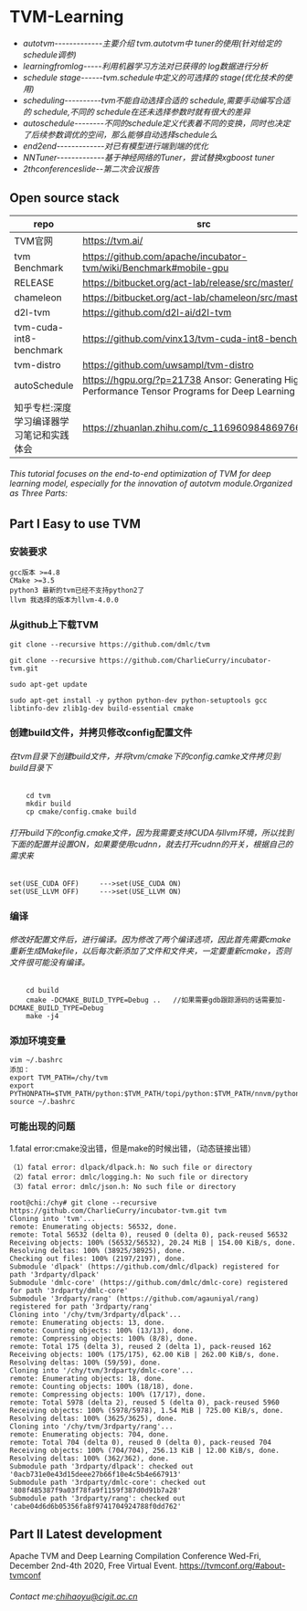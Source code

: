# TVM-Learning

- *autotvm-------------主要介绍 tvm.autotvm中 tuner的使用(针对给定的schedule调参)*
- *learningfromlog-----利用机器学习方法对已获得的 log数据进行分析*
- *schedule stage------tvm.schedule中定义的可选择的 stage(优化技术的使用)*
- *scheduling----------tvm不能自动选择合适的 schedule,需要手动编写合适的 schedule,不同的 schedule在还未选择参数时就有很大的差异*
- *autoschedule--------不同的schedule定义代表着不同的变换，同时也决定了后续参数调优的空间，那么能够自动选择schedule么*
- *end2end-------------对已有模型进行端到端的优化*
- *NNTuner-------------基于神经网络的Tuner，尝试替换xgboost tuner*
- *2thconferenceslide--第二次会议报告*
## Open source stack
repo | src
---|---
TVM官网|https://tvm.ai/
tvm Benchmark |https://github.com/apache/incubator-tvm/wiki/Benchmark#mobile-gpu
RELEASE |https://bitbucket.org/act-lab/release/src/master/
chameleon |https://bitbucket.org/act-lab/chameleon/src/master/
d2l-tvm |https://github.com/d2l-ai/d2l-tvm
tvm-cuda-int8-benchmark| https://github.com/vinx13/tvm-cuda-int8-benchmark
tvm-distro| https://github.com/uwsampl/tvm-distro
autoSchedule | https://hgpu.org/?p=21738 Ansor: Generating High-Performance Tensor Programs for Deep Learning
知乎专栏:深度学习编译器学习笔记和实践体会| https://zhuanlan.zhihu.com/c_1169609848697663488
###### This tutorial focuses on the end-to-end optimization of TVM for deep learning model, especially for the innovation of autotvm module.Organized as Three Parts:
## Part I Easy to use TVM
### 安装要求

```
gcc版本 >=4.8
CMake >=3.5
python3 最新的tvm已经不支持python2了
llvm 我选择的版本为llvm-4.0.0
```
### 从github上下载TVM

```
git clone --recursive https://github.com/dmlc/tvm

git clone --recursive https://github.com/CharlieCurry/incubator-tvm.git

sudo apt-get update

sudo apt-get install -y python python-dev python-setuptools gcc libtinfo-dev zlib1g-dev build-essential cmake

```
### 创建build文件，并拷贝修改config配置文件
###### 在tvm目录下创建build文件，并将tvm/cmake下的config.camke文件拷贝到build目录下

```
	cd tvm
	mkdir build
	cp cmake/config.cmake build
```
###### 打开build下的config.cmake文件，因为我需要支持CUDA与llvm环境，所以找到下面的配置并设置ON，如果要使用cudnn，就去打开cudnn的开关，根据自己的需求来

```
set(USE_CUDA OFF)     --->set(USE_CUDA ON)  
set(USE_LLVM OFF)     --->set(USE_LLVM ON)
```
### 编译
###### 修改好配置文件后，进行编译。因为修改了两个编译选项，因此首先需要cmake重新生成Makefile，以后每次新添加了文件和文件夹，一定要重新cmake，否则文件很可能没有编译。

```
  	cd build
  	cmake -DCMAKE_BUILD_TYPE=Debug ..   //如果需要gdb跟踪源码的话需要加-DCMAKE_BUILD_TYPE=Debug
   	make -j4
```
### 添加环境变量

```
vim ~/.bashrc
添加：
export TVM_PATH=/chy/tvm
export PYTHONPATH=$TVM_PATH/python:$TVM_PATH/topi/python:$TVM_PATH/nnvm/python:${PYTHONPATH}
source ~/.bashrc
```
### 可能出现的问题
1.fatal error:cmake没出错，但是make的时候出错，（动态链接出错）

```
（1）fatal error: dlpack/dlpack.h: No such file or directory
（2）fatal error: dmlc/logging.h: No such file or directory
（3）fatal error: dmlc/json.h: No such file or directory
```


```
root@chi:/chy# git clone --recursive https://github.com/CharlieCurry/incubator-tvm.git tvm
Cloning into 'tvm'...
remote: Enumerating objects: 56532, done.
remote: Total 56532 (delta 0), reused 0 (delta 0), pack-reused 56532
Receiving objects: 100% (56532/56532), 20.24 MiB | 154.00 KiB/s, done.
Resolving deltas: 100% (38925/38925), done.
Checking out files: 100% (2197/2197), done.
Submodule 'dlpack' (https://github.com/dmlc/dlpack) registered for path '3rdparty/dlpack'
Submodule 'dmlc-core' (https://github.com/dmlc/dmlc-core) registered for path '3rdparty/dmlc-core'
Submodule '3rdparty/rang' (https://github.com/agauniyal/rang) registered for path '3rdparty/rang'
Cloning into '/chy/tvm/3rdparty/dlpack'...
remote: Enumerating objects: 13, done.
remote: Counting objects: 100% (13/13), done.
remote: Compressing objects: 100% (8/8), done.
remote: Total 175 (delta 3), reused 2 (delta 1), pack-reused 162
Receiving objects: 100% (175/175), 62.00 KiB | 262.00 KiB/s, done.
Resolving deltas: 100% (59/59), done.
Cloning into '/chy/tvm/3rdparty/dmlc-core'...
remote: Enumerating objects: 18, done.
remote: Counting objects: 100% (18/18), done.
remote: Compressing objects: 100% (17/17), done.
remote: Total 5978 (delta 2), reused 5 (delta 0), pack-reused 5960
Receiving objects: 100% (5978/5978), 1.54 MiB | 725.00 KiB/s, done.
Resolving deltas: 100% (3625/3625), done.
Cloning into '/chy/tvm/3rdparty/rang'...
remote: Enumerating objects: 704, done.
remote: Total 704 (delta 0), reused 0 (delta 0), pack-reused 704
Receiving objects: 100% (704/704), 256.13 KiB | 12.00 KiB/s, done.
Resolving deltas: 100% (362/362), done.
Submodule path '3rdparty/dlpack': checked out '0acb731e0e43d15deee27b66f10e4c5b4e667913'
Submodule path '3rdparty/dmlc-core': checked out '808f485387f9a03f78fa9f1159f387d0d91b7a28'
Submodule path '3rdparty/rang': checked out 'cabe04d6d6b05356fa8f9741704924788f0dd762'
```

## Part II  Latest development
Apache TVM and Deep Learning Compilation Conference
Wed-Fri, December 2nd-4th 2020, Free Virtual Event. 
https://tvmconf.org/#about-tvmconf


###### Contact me:chihaoyu@cigit.ac.cn
